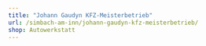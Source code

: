 ```yaml
---
title: "Johann Gaudyn KFZ-Meisterbetrieb"
url: /simbach-am-inn/johann-gaudyn-kfz-meisterbetrieb/
shop: Autowerkstatt
---
```

